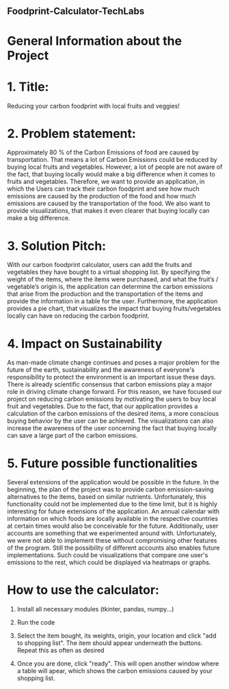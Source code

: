 ## Foodprint-Calculator-TechLabs

# General Information about the Project
# 1. Title: 
Reducing your carbon foodprint with local fruits and veggies!
# 2. Problem statement:  
Approximately 80 % of the Carbon Emissions of food are caused by transportation. That means a lot of Carbon Emissions could be reduced by buying local fruits and vegetables. However, a lot of people are not aware of the fact, that buying locally would make a big difference when it comes to fruits and vegetables. Therefore, we want to provide an application, in which the Users can track their carbon foodprint and see how much emissions are caused by the production of the food and how much emissions are caused by the transportation of the food. We also want to provide visualizations, that makes it even clearer that buying locally can make a big difference.
# 3. Solution Pitch:
With our carbon foodprint calculator, users can add the fruits and vegetables they have bought to a virtual shopping list. By specifying the weight of the items, where the items were purchased, and what the fruit’s / vegetable’s origin is, the application can determine the carbon emissions that arise from the production and the transportation of the items and provide the information in a table for the user. Furthermore, the application provides a pie chart, that visualizes the impact that buying fruits/vegetables locally can have on reducing the carbon foodprint.
# 4. Impact on Sustainability 
As man-made climate change continues and poses a major problem for the future of the earth, sustainability and the awareness of everyone's responsibility to protect the environment is an important issue these days. There is already scientific consensus that carbon emissions play a major role in driving climate change forward. For this reason, we have focused our project on reducing carbon emissions by motivating the users to buy local fruit and vegetables. Due to the fact, that our application provides a calculation of the carbon emissions of the desired items, a more conscious buying behavior by the user can be achieved. The visualizations can also increase the awareness of the user concerning the fact that buying locally can save a large part of the carbon emissions. 
# 5. Future possible functionalities
Several extensions of the application would be possible in the future. In the beginning, the plan of the project was to provide carbon emission-saving alternatives to the items, based on similar nutrients. Unfortunately, this functionality could not be implemented due to the time limit, but it is highly interesting for future extensions of the application. An annual calendar with information on which foods are locally available in the respective countries at certain times would also be conceivable for the future. Additionally, user accounts are something that we experimented around with. Unfortunately, we were not able to implement these without compromising other features of the program. Still the possibility of different accounts also enables future implementations. Such could be visualizations that compare one user's emissions to the rest, which could be displayed via heatmaps or graphs.

# How to use the calculator:
1. Install all necessary modules (tkinter, pandas, numpy...)

2. Run the code

3. Select the item bought, its weights, origin, your location and click "add to shopping list". The item should appear underneath the buttons. Repeat this as often as desired

4. Once you are done, click "ready". This will open another window where a table will apear, which shows the carbon emissions caused by your shopping list.
